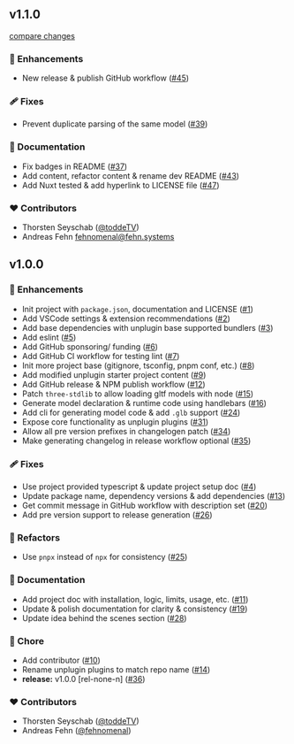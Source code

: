 
## v1.1.0

[compare changes](https://github.com/toddeTV/gltf-type-toolkit/compare/v1.0.0...v1.1.0)

### 🚀 Enhancements

- New release & publish GitHub workflow ([#45](https://github.com/toddeTV/gltf-type-toolkit/pull/45))

### 🩹 Fixes

- Prevent duplicate parsing of the same model ([#39](https://github.com/toddeTV/gltf-type-toolkit/pull/39))

### 📖 Documentation

- Fix badges in README ([#37](https://github.com/toddeTV/gltf-type-toolkit/pull/37))
- Add content, refactor content & rename dev README ([#43](https://github.com/toddeTV/gltf-type-toolkit/pull/43))
- Add Nuxt tested & add hyperlink to LICENSE file ([#47](https://github.com/toddeTV/gltf-type-toolkit/pull/47))

### ❤️ Contributors

- Thorsten Seyschab ([@toddeTV](http://github.com/toddeTV))
- Andreas Fehn <fehnomenal@fehn.systems>

## v1.0.0


### 🚀 Enhancements

- Init project with `package.json`, documentation and LICENSE ([#1](https://github.com/toddeTV/gltf-type-toolkit/pull/1))
- Add VSCode settings & extension recommendations ([#2](https://github.com/toddeTV/gltf-type-toolkit/pull/2))
- Add base dependencies with unplugin base supported bundlers ([#3](https://github.com/toddeTV/gltf-type-toolkit/pull/3))
- Add eslint ([#5](https://github.com/toddeTV/gltf-type-toolkit/pull/5))
- Add GitHub sponsoring/ funding ([#6](https://github.com/toddeTV/gltf-type-toolkit/pull/6))
- Add GitHub CI workflow for testing lint ([#7](https://github.com/toddeTV/gltf-type-toolkit/pull/7))
- Init more project base (gitignore, tsconfig, pnpm conf, etc.) ([#8](https://github.com/toddeTV/gltf-type-toolkit/pull/8))
- Add modified unplugin starter project content ([#9](https://github.com/toddeTV/gltf-type-toolkit/pull/9))
- Add GitHub release & NPM publish workflow ([#12](https://github.com/toddeTV/gltf-type-toolkit/pull/12))
- Patch `three-stdlib` to allow loading gltf models with node ([#15](https://github.com/toddeTV/gltf-type-toolkit/pull/15))
- Generate model declaration & runtime code using handlebars ([#16](https://github.com/toddeTV/gltf-type-toolkit/pull/16))
- Add cli for generating model code & add `.glb` support ([#24](https://github.com/toddeTV/gltf-type-toolkit/pull/24))
- Expose core functionality as unplugin plugins ([#31](https://github.com/toddeTV/gltf-type-toolkit/pull/31))
- Allow all pre version prefixes in changelogen patch ([#34](https://github.com/toddeTV/gltf-type-toolkit/pull/34))
- Make generating changelog in release workflow optional ([#35](https://github.com/toddeTV/gltf-type-toolkit/pull/35))

### 🩹 Fixes

- Use project provided typescript & update project setup doc ([#4](https://github.com/toddeTV/gltf-type-toolkit/pull/4))
- Update package name, dependency versions & add dependencies ([#13](https://github.com/toddeTV/gltf-type-toolkit/pull/13))
- Get commit message in GitHub workflow with description set ([#20](https://github.com/toddeTV/gltf-type-toolkit/pull/20))
- Add pre version support to release generation ([#26](https://github.com/toddeTV/gltf-type-toolkit/pull/26))

### 💅 Refactors

- Use `pnpx` instead of `npx` for consistency ([#25](https://github.com/toddeTV/gltf-type-toolkit/pull/25))

### 📖 Documentation

- Add project doc with installation, logic, limits, usage, etc. ([#11](https://github.com/toddeTV/gltf-type-toolkit/pull/11))
- Update & polish documentation for clarity & consistency ([#19](https://github.com/toddeTV/gltf-type-toolkit/pull/19))
- Update idea behind the scenes section ([#28](https://github.com/toddeTV/gltf-type-toolkit/pull/28))

### 🏡 Chore

- Add contributor ([#10](https://github.com/toddeTV/gltf-type-toolkit/pull/10))
- Rename unplugin plugins to match repo name ([#14](https://github.com/toddeTV/gltf-type-toolkit/pull/14))
- **release:** v1.0.0 [rel-none-n] ([#36](https://github.com/toddeTV/gltf-type-toolkit/pull/36))

### ❤️ Contributors

- Thorsten Seyschab ([@toddeTV](http://github.com/toddeTV))
- Andreas Fehn ([@fehnomenal](http://github.com/fehnomenal))

